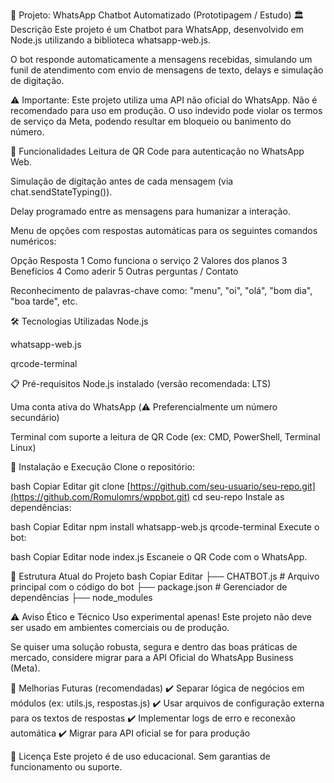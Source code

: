 📲 Projeto: WhatsApp Chatbot Automatizado (Prototipagem / Estudo)
🏛️ Descrição
Este projeto é um Chatbot para WhatsApp, desenvolvido em Node.js utilizando a biblioteca whatsapp-web.js.

O bot responde automaticamente a mensagens recebidas, simulando um funil de atendimento com envio de mensagens de texto, delays e simulação de digitação.

⚠️ Importante:
Este projeto utiliza uma API não oficial do WhatsApp. Não é recomendado para uso em produção. O uso indevido pode violar os termos de serviço da Meta, podendo resultar em bloqueio ou banimento do número.

🎯 Funcionalidades
Leitura de QR Code para autenticação no WhatsApp Web.

Simulação de digitação antes de cada mensagem (via chat.sendStateTyping()).

Delay programado entre as mensagens para humanizar a interação.

Menu de opções com respostas automáticas para os seguintes comandos numéricos:

Opção	Resposta
1	Como funciona o serviço
2	Valores dos planos
3	Benefícios
4	Como aderir
5	Outras perguntas / Contato

Reconhecimento de palavras-chave como: "menu", "oi", "olá", "bom dia", "boa tarde", etc.

🛠️ Tecnologias Utilizadas
Node.js

whatsapp-web.js

qrcode-terminal

📋 Pré-requisitos
Node.js instalado (versão recomendada: LTS)

Uma conta ativa do WhatsApp (⚠️ Preferencialmente um número secundário)

Terminal com suporte a leitura de QR Code (ex: CMD, PowerShell, Terminal Linux)

🚀 Instalação e Execução
Clone o repositório:

bash
Copiar
Editar
git clone [https://github.com/seu-usuario/seu-repo.git](https://github.com/Romulomrs/wppbot.git)
cd seu-repo
Instale as dependências:

bash
Copiar
Editar
npm install whatsapp-web.js qrcode-terminal
Execute o bot:

bash
Copiar
Editar
node index.js
Escaneie o QR Code com o WhatsApp.

🚧 Estrutura Atual do Projeto
bash
Copiar
Editar
├── CHATBOT.js          # Arquivo principal com o código do bot
├── package.json             # Gerenciador de dependências
├── node_modules

⚠️ Aviso Ético e Técnico
Uso experimental apenas!
Este projeto não deve ser usado em ambientes comerciais ou de produção.

Se quiser uma solução robusta, segura e dentro das boas práticas de mercado, considere migrar para a API Oficial do WhatsApp Business (Meta).

📌 Melhorias Futuras (recomendadas)
✔️ Separar lógica de negócios em módulos (ex: utils.js, respostas.js)
✔️ Usar arquivos de configuração externa para os textos de respostas
✔️ Implementar logs de erro e reconexão automática
✔️ Migrar para API oficial se for para produção

📖 Licença
Este projeto é de uso educacional. Sem garantias de funcionamento ou suporte.
